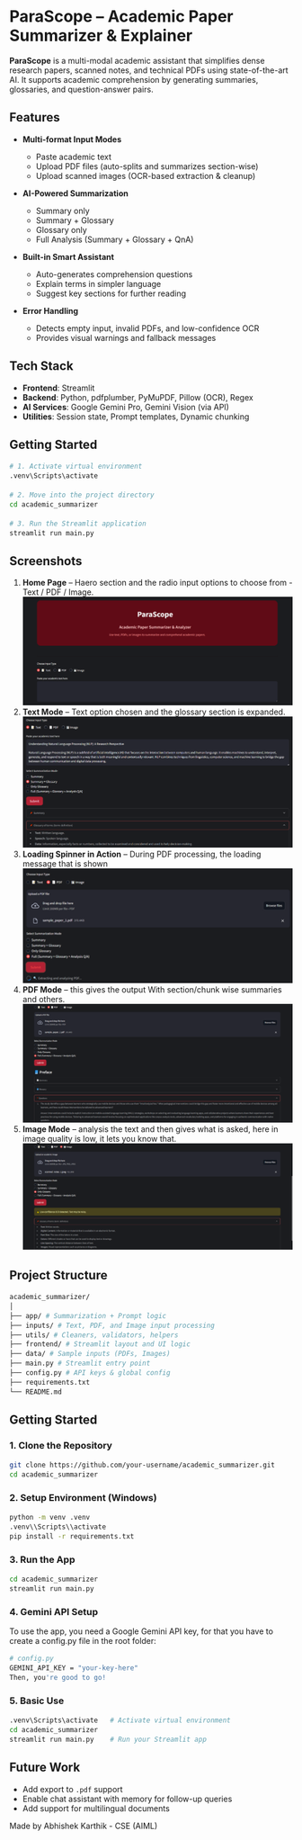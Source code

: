 # ParaScope – Academic Paper Summarizer & Explainer

**ParaScope** is a multi-modal academic assistant that simplifies dense research papers, scanned notes, and technical PDFs using state-of-the-art AI. It supports academic comprehension by generating summaries, glossaries, and question-answer pairs.


## Features

- **Multi-format Input Modes**
  - Paste academic text
  - Upload PDF files (auto-splits and summarizes section-wise)
  - Upload scanned images (OCR-based extraction & cleanup)

- **AI-Powered Summarization**
  - Summary only
  - Summary + Glossary
  - Glossary only
  - Full Analysis (Summary + Glossary + QnA)

- **Built-in Smart Assistant**
  - Auto-generates comprehension questions
  - Explain terms in simpler language
  - Suggest key sections for further reading

- **Error Handling**
  - Detects empty input, invalid PDFs, and low-confidence OCR
  - Provides visual warnings and fallback messages


## Tech Stack

- **Frontend**: Streamlit 
- **Backend**: Python, pdfplumber, PyMuPDF, Pillow (OCR), Regex
- **AI Services**: Google Gemini Pro, Gemini Vision (via API)
- **Utilities**: Session state, Prompt templates, Dynamic chunking


## Getting Started

```bash
# 1. Activate virtual environment
.venv\Scripts\activate

# 2. Move into the project directory
cd academic_summarizer

# 3. Run the Streamlit application
streamlit run main.py
```


## Screenshots

1. **Home Page** – Haero section and the radio input options to choose from - Text / PDF / Image.
![Home Page](screenshots/homepage.png)
2. **Text Mode** – Text option chosen and the glossary section is expanded.
![Text Mode](screenshots/textInput.png)
3. **Loading Spinner in Action** – During PDF processing, the loading message that is shown
![Loading Spinner](screenshots/PDF_Scanner.png)
4. **PDF Mode** – this gives the output With section/chunk wise summaries and others.
![PDF Mode](screenshots/PDF_Input.png)
5. **Image Mode** – analysis the text and then gives what is asked, here in image quality is low, it lets you know that.
![Image Mode](screenshots/image_Input.png)


## Project Structure

```bash
academic_summarizer/
│
├── app/ # Summarization + Prompt logic
├── inputs/ # Text, PDF, and Image input processing
├── utils/ # Cleaners, validators, helpers
├── frontend/ # Streamlit layout and UI logic
├── data/ # Sample inputs (PDFs, Images)
├── main.py # Streamlit entry point
├── config.py # API keys & global config
├── requirements.txt
└── README.md
```

## Getting Started

### 1. Clone the Repository

```bash
git clone https://github.com/your-username/academic_summarizer.git
cd academic_summarizer
```

### 2. Setup Environment (Windows)

```bash
python -m venv .venv
.venv\\Scripts\\activate
pip install -r requirements.txt
```

### 3. Run the App
```bash
cd academic_summarizer
streamlit run main.py
```

### 4. Gemini API Setup
To use the app, you need a Google Gemini API key, for that you have to create a config.py file in the root folder:
```bash
# config.py
GEMINI_API_KEY = "your-key-here"
Then, you're good to go!
```

### 5. Basic Use

```bash
.venv\Scripts\activate   # Activate virtual environment
cd academic_summarizer
streamlit run main.py    # Run your Streamlit app
```

## Future Work

- Add export to `.pdf` support  
- Enable chat assistant with memory for follow-up queries  
- Add support for multilingual documents  


Made by Abhishek Karthik - CSE (AIML)